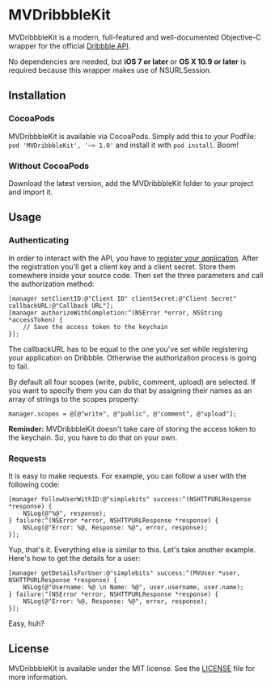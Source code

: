 # MVDribbbleKit
MVDribbbleKit is a modern, full-featured and well-documented Objective-C wrapper for the official [Dribbble API](https://dribbble.com/api).

No dependencies are needed, but **iOS 7 or later** or **OS X 10.9 or later** is required because this wrapper makes use of NSURLSession.

## Installation
### CocoaPods
MVDribbbleKit is available via CocoaPods. Simply add this to your Podfile: `pod 'MVDribbbleKit', '~> 1.0'` and install it with `pod install`. Boom!

### Without CocoaPods
Download the latest version, add the MVDribbbleKit folder to your project and import it.

## Usage
### Authenticating
In order to interact with the API, you have to [register your application](https://dribbble.com/account/applications/). After the registration you'll get a client key and a client secret. Store them somewhere inside your source code. Then set the three parameters and call the authorization method:

``` objc
[manager setClientID:@"Client ID" clientSecret:@"Client Secret" callbackURL:@"Callback URL"];
[manager authorizeWithCompletion:^(NSError *error, NSString *accessToken) {
	// Save the access token to the keychain
}];
```

The callbackURL has to be equal to the one you've set while registering your application on Dribbble. Otherwise the authorization process is going to fail.

By default all four scopes (write, public, comment, upload) are selected. If you want to specify them you can do that by assigning their names as an array of strings to the scopes property:

``` objc
manager.scopes = @[@"write", @"public", @"comment", @"upload"];
```

**Reminder:** MVDribbbleKit doesn't take care of storing the access token to the keychain. So, you have to do that on your own.

### Requests
It is easy to make requests. For example, you can follow a user with the following code:
```objc
[manager followUserWithID:@"simplebits" success:^(NSHTTPURLResponse *response) {
	NSLog(@"%@", response);
} failure:^(NSError *error, NSHTTPURLResponse *response) {
	NSLog(@"Error: %@, Response: %@", error, response);
}];
```

Yup, that's it. Everything else is similar to this. Let's take another example. Here's how to get the details for a user:

```objc
[manager getDetailsForUser:@"simplebits" success:^(MVUser *user, NSHTTPURLResponse *response) {
	NSLog(@"Username: %@ \n Name: %@", user.username, user.name);
} failure:^(NSError *error, NSHTTPURLResponse *response) {
	NSLog(@"Error: %@, Response: %@", error, response);
}];
```

Easy, huh?

## License
MVDribbbleKit is available under the MIT license. See the [LICENSE](https://github.com/marcelvoss/MVDribbbleKit/blob/master/LICENSE.md) file for more information.
